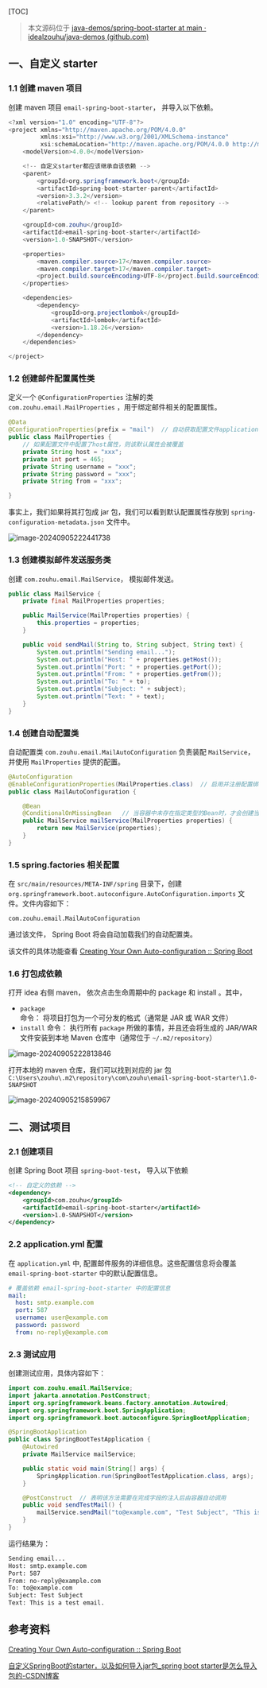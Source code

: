 [TOC]

> 本文源码位于 [java-demos/spring-boot-starter at main · idealzouhu/java-demos (github.com)](https://github.com/idealzouhu/java-demos/tree/main/spring-boot-starter)

## 一、自定义 starter

### 1.1 创建 maven 项目

创建 maven 项目 `email-spring-boot-starter`， 并导入以下依赖。

```java
<?xml version="1.0" encoding="UTF-8"?>
<project xmlns="http://maven.apache.org/POM/4.0.0"
         xmlns:xsi="http://www.w3.org/2001/XMLSchema-instance"
         xsi:schemaLocation="http://maven.apache.org/POM/4.0.0 http://maven.apache.org/xsd/maven-4.0.0.xsd">
    <modelVersion>4.0.0</modelVersion>

    <!-- 自定义starter都应该继承自该依赖 -->
    <parent>
        <groupId>org.springframework.boot</groupId>
        <artifactId>spring-boot-starter-parent</artifactId>
        <version>3.3.2</version>
        <relativePath/> <!-- lookup parent from repository -->
    </parent>

    <groupId>com.zouhu</groupId>
    <artifactId>email-spring-boot-starter</artifactId>
    <version>1.0-SNAPSHOT</version>

    <properties>
        <maven.compiler.source>17</maven.compiler.source>
        <maven.compiler.target>17</maven.compiler.target>
        <project.build.sourceEncoding>UTF-8</project.build.sourceEncoding>
    </properties>

    <dependencies>
        <dependency>
            <groupId>org.projectlombok</groupId>
            <artifactId>lombok</artifactId>
            <version>1.18.26</version>
        </dependency>
    </dependencies>

</project>
```





### 1.2 创建邮件配置属性类

定义一个 `@ConfigurationProperties` 注解的类 `com.zouhu.email.MailProperties` ，用于绑定邮件相关的配置属性。

```java
@Data
@ConfigurationProperties(prefix = "mail")  // 自动获取配置文件application.yaml中前缀为mail的配置
public class MailProperties {
    // 如果配置文件中配置了host属性，则该默认属性会被覆盖
    private String host = "xxx";
    private int port = 465;
    private String username = "xxx";
    private String password = "xxx";
    private String from = "xxx";

}
```

事实上，我们如果将其打包成 jar 包，我们可以看到默认配置属性存放到 `spring-configuration-metadata.json` 文件中。

![image-20240905222441738](images/image-20240905222441738.png)





### 1.3 创建模拟邮件发送服务类

创建 `com.zouhu.email.MailService`， 模拟邮件发送。

```java
public class MailService {
    private final MailProperties properties;

    public MailService(MailProperties properties) {
        this.properties = properties;
    }

    public void sendMail(String to, String subject, String text) {
        System.out.println("Sending email...");
        System.out.println("Host: " + properties.getHost());
        System.out.println("Port: " + properties.getPort());
        System.out.println("From: " + properties.getFrom());
        System.out.println("To: " + to);
        System.out.println("Subject: " + subject);
        System.out.println("Text: " + text);
    }
}
```



### 1.4 创建自动配置类

自动配置类 `com.zouhu.email.MailAutoConfiguration` 负责装配 `MailService`，并使用 `MailProperties` 提供的配置。

```java
@AutoConfiguration
@EnableConfigurationProperties(MailProperties.class)  // 启用并注册配置绑定功能
public class MailAutoConfiguration {

    @Bean
    @ConditionalOnMissingBean   // 当容器中未存在指定类型的Bean时，才会创建当前Bean
    public MailService mailService(MailProperties properties) {
        return new MailService(properties);
    }
}
```



### 1.5 spring.factories 相关配置

在 `src/main/resources/META-INF/spring` 目录下，创建 `org.springframework.boot.autoconfigure.AutoConfiguration.imports` 文件。文件内容如下：

```
com.zouhu.email.MailAutoConfiguration
```

通过该文件， Spring Boot 将会自动加载我们的自动配置类。

该文件的具体功能查看  [Creating Your Own Auto-configuration :: Spring Boot](https://docs.spring.io/spring-boot/reference/features/developing-auto-configuration.html#features.developing-auto-configuration.understanding-auto-configured-beans)



### 1.6 打包成依赖

打开 idea 右侧 maven， 依次点击生命周期中的 package 和 install 。其中，

- `package` 命令： 将项目打包为一个可分发的格式（通常是 JAR 或 WAR 文件）
- `install` 命令： 执行所有 `package` 所做的事情，并且还会将生成的 JAR/WAR 文件安装到本地 Maven 仓库中（通常位于 `~/.m2/repository`）

![image-20240905222813846](images/image-20240905222813846.png)

打开本地的 maven 仓库，我们可以找到对应的 jar 包 `C:\Users\zouhu\.m2\repository\com\zouhu\email-spring-boot-starter\1.0-SNAPSHOT`

![image-20240905215859967](images/image-20240905215859967.png)





## 二、测试项目

### 2.1 创建项目

创建 Spring Boot 项目 `spring-boot-test`， 导入以下依赖

```xml
<!-- 自定义的依赖 -->
<dependency>
    <groupId>com.zouhu</groupId>
    <artifactId>email-spring-boot-starter</artifactId>
    <version>1.0-SNAPSHOT</version>
</dependency>
```



### 2.2 application.yml  配置

在 `application.yml` 中,  配置邮件服务的详细信息。这些配置信息将会覆盖 `email-spring-boot-starter` 中的默认配置信息。

```yaml
# 覆盖依赖 email-spring-boot-starter 中的配置信息
mail:
  host: smtp.example.com
  port: 587
  username: user@example.com
  password: password
  from: no-reply@example.com
```



### 2.3 测试应用

创建测试应用，具体内容如下：

```java
import com.zouhu.email.MailService;
import jakarta.annotation.PostConstruct;
import org.springframework.beans.factory.annotation.Autowired;
import org.springframework.boot.SpringApplication;
import org.springframework.boot.autoconfigure.SpringBootApplication;

@SpringBootApplication
public class SpringBootTestApplication {
	@Autowired
	private MailService mailService;

	public static void main(String[] args) {
		SpringApplication.run(SpringBootTestApplication.class, args);
	}

	@PostConstruct	// 表明该方法需要在完成字段的注入后由容器自动调用
	public void sendTestMail() {
		mailService.sendMail("to@example.com", "Test Subject", "This is a test email.");
	}
}
```

运行结果为：

```bash
Sending email...
Host: smtp.example.com
Port: 587
From: no-reply@example.com
To: to@example.com
Subject: Test Subject
Text: This is a test email.
```





## 参考资料

[Creating Your Own Auto-configuration :: Spring Boot](https://docs.spring.io/spring-boot/reference/features/developing-auto-configuration.html#features.developing-auto-configuration.understanding-auto-configured-beans)

[自定义SpringBoot的starter，以及如何导入jar包_spring boot starter是怎么导入包的-CSDN博客](https://blog.csdn.net/qq_40340159/article/details/115063812)

